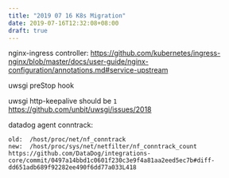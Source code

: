 ```yaml
---
title: "2019 07 16 K8s Migration"
date: 2019-07-16T12:32:08+08:00
draft: true
---
```


nginx-ingress controller: https://github.com/kubernetes/ingress-nginx/blob/master/docs/user-guide/nginx-configuration/annotations.md#service-upstream

uwsgi preStop hook 

uwsgi http-keepalive should be `1` https://github.com/unbit/uwsgi/issues/2018

datadog agent conntrack:

    old:  /host/proc/net/nf_conntrack
    new:  /host/proc/sys/net/netfilter/nf_conntrack_count   https://github.com/DataDog/integrations-core/commit/0497a14bbd1c0601f230c3e9f4a81aa2eed5ec7b#diff-dd651adb689f92282ee490f6dd77a033L418
